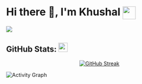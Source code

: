 # Hi there 👋, I'm Khushal <img align="center" src="https://media.giphy.com/media/yxicUANit7fTdEdZgr/giphy.gif" width="35">
![](https://komarev.com/ghpvc/?username=khushalvaghasiya&color=brightgreen&style=flat-square&label=PROFILE+VIEWS)

## GitHub Stats: <img src="https://media.giphy.com/media/CwTvSiWflgCGKgz5eb/giphy.gif" width="25">
<div align="center">
    <a href="https://git.io/streak-stats">
        <img src="https://github-readme-streak-stats.herokuapp.com?user=khushalvaghasiya" alt="GitHub Streak" />
    </a>
</div>

![Activity Graph](https://github-readme-activity-graph.vercel.app/graph?username=khushalvaghasiya&theme=github-dark&hide_border=true&bg_color=0d1117&area_color=1f6fea&line=38d252&point=1f6fea&color=fefefe)
